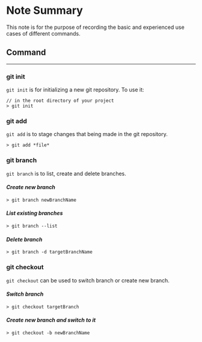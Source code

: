 # Note Summary

This note is for the purpose of recording the basic and experienced use cases of different commands.

## Command

----

### **git init**

`git init` is for initializing a new git repository. To use it:


    // in the root directory of your project
    > git init


### **git add**

`git add` is to stage changes that being made in the git repository.

    > git add *file*

### **git branch**

`git branch` is to list, create and delete branches.

#### *Create new branch*

    > git branch newBranchName

#### *List existing branches*

    > git branch --list

#### *Delete branch*

    > git branch -d targetBranchName

### **git checkout**

`git checkout` can be used to switch branch or create new branch.

#### *Switch branch*

    > git checkout targetBranch

#### *Create new branch and switch to it*

    > git checkout -b newBranchName

